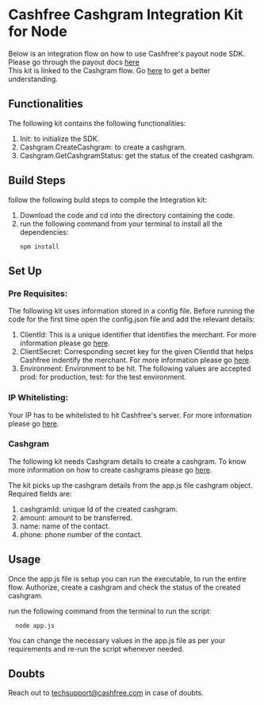 # Cashfree Cashgram Integration Kit for Node

Below is an integration flow on how to use Cashfree's payout node SDK.
Please go through the payout docs [here](https://dev.cashfree.com/payouts)
<br/>
This kit is linked to the Cashgram flow. Go [here](https://dev.cashfree.com/payouts/integrations/cashgram) to get a better understanding.
<br/>

## Functionalities

The following kit contains the following functionalities:
    <ol>
    <li> Init: to initialize the SDK.
    <li> Cashgram.CreateCashgram: to create a cashgram.
    <li> Cashgram.GetCashgramStatus: get the status of the created cashgram.
    </ol>

## Build Steps

follow the following build steps to compile the Integration kit:
  1. Download the code and cd into the directory containing the code.
  2. run the following command from your terminal to install all the dependencies:
      ```
      npm install
      ```

## Set Up

### Pre Requisites:
The following kit uses information stored in a config file. Before running the code for the first time open the config.json file
and add the relevant details:
  1. ClientId: This is a unique identifier that identifies the merchant. For more information please go [here](https://dev.cashfree.com/development/api/credentials).
  2. ClientSecret: Corresponding secret key for the given ClientId that helps Cashfree indentify the merchant. For more information please go [here](https://dev.cashfree.com/development/api/credentials).
  3. Environment: Environment to be hit. The following values are accepted prod: for production, test: for the test environment.

### IP Whitelisting:

Your IP has to be whitelisted to hit Cashfree's server. For more information please go [here](https://dev.cashfree.com/development/api/ip-whitelisting).

### Cashgram

The following kit needs Cashgram details to create a cashgram. To know more information on how to create cashgrams please go [here](https://dev.cashfree.com/api-reference/payouts-api#create-cashgram-request).

The kit picks up the cashgram details from the app.js file cashgram object.
Required fields are:
  1. cashgramId: unique Id of the created cashgram.
  2. amount: amount to be transferred.
  3. name: name of the contact.
  4. phone: phone number of the contact.

## Usage

Once the app.js file is setup you can run the executable, to run the entire flow. Authorize, create a cashgram 
and check the status of the created cashgram.

run the following command from the terminal to run the script:
```
  node app.js
```

You can change the necessary values in the app.js file as per your requirements and re-run the script whenever needed.

## Doubts

Reach out to techsupport@cashfree.com in case of doubts.
 


